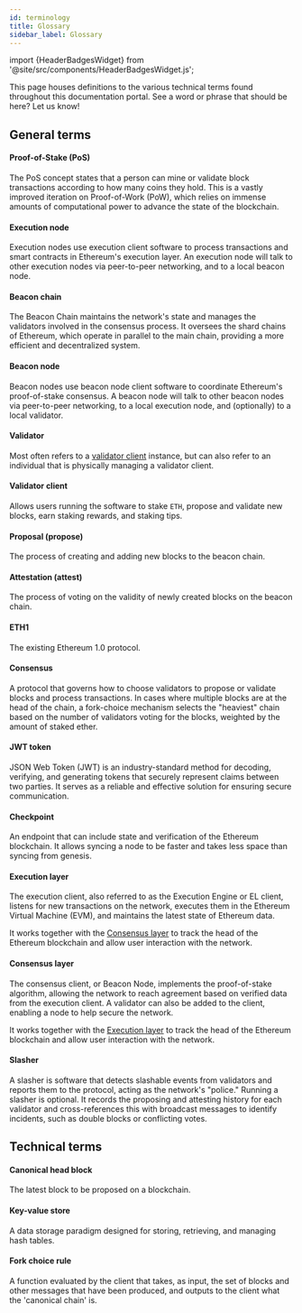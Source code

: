 ```yaml
---
id: terminology
title: Glossary
sidebar_label: Glossary
---
```


import {HeaderBadgesWidget} from '@site/src/components/HeaderBadgesWidget.js';

<HeaderBadgesWidget />

This page houses definitions to the various technical terms found throughout this documentation portal. See a word or phrase that should be here? Let us know!




## General terms

#### Proof-of-Stake \(PoS\)
The PoS concept states that a person can mine or validate block transactions according to how many coins they hold. This is a vastly improved iteration on Proof-of-Work \(PoW\), which relies on immense amounts of computational power to advance the state of the blockchain.

#### Execution node
Execution nodes use execution client software to process transactions and smart contracts in Ethereum's execution layer. An execution node will talk to other execution nodes via peer-to-peer networking, and to a local beacon node.

#### Beacon chain
The Beacon Chain maintains the network's state and manages the validators involved in the consensus process. It oversees the shard chains of Ethereum, which operate in parallel to the main chain, providing a more efficient and decentralized system.

#### Beacon node
Beacon nodes use beacon node client software to coordinate Ethereum's proof-of-stake consensus. A beacon node will talk to other beacon nodes via peer-to-peer networking, to a local execution node, and (optionally) to a local validator.

#### Validator
Most often refers to a [validator client](#validator-client) instance, but can also refer to an individual that is physically managing a validator client.

#### Validator client
Allows users running the software to stake `ETH`, propose and validate new blocks, earn staking rewards, and staking tips.

#### Proposal \(propose\) <a id="propose"></a>
The process of creating and adding new blocks to the beacon chain.

#### Attestation \(attest\) <a id="attest"></a>
The process of voting on the validity of newly created blocks on the beacon chain.

#### ETH1
The existing Ethereum 1.0 protocol.

#### Consensus
A protocol that governs how to choose validators to propose or validate blocks and process transactions. In cases where multiple blocks are at the head of the chain, a fork-choice mechanism selects the "heaviest" chain based on the number of validators voting for the blocks, weighted by the amount of staked ether.

#### JWT token
JSON Web Token (JWT) is an industry-standard method for decoding, verifying, and generating tokens that securely represent claims between two parties. It serves as a reliable and effective solution for ensuring secure communication.

#### Checkpoint
An endpoint that can include state and verification of the Ethereum blockchain. It allows syncing a node to be faster and takes less space than syncing from genesis.

#### Execution layer
The execution client, also referred to as the Execution Engine or EL client, listens for new transactions on the network, executes them in the Ethereum Virtual Machine (EVM), and maintains the latest state of Ethereum data.

It works together with the [Consensus layer](#consensus-layer) to track the head of the Ethereum blockchain and allow user interaction with the network.

#### Consensus layer
The consensus client, or Beacon Node, implements the proof-of-stake algorithm, allowing the network to reach agreement based on verified data from the execution client. A validator can also be added to the client, enabling a node to help secure the network.

It works together with the [Execution layer](#execution-layer) to track the head of the Ethereum blockchain and allow user interaction with the network.

#### Slasher
A slasher is software that detects slashable events from validators and reports them to the protocol, acting as the network's "police." Running a slasher is optional. It records the proposing and attesting history for each validator and cross-references this with broadcast messages to identify incidents, such as double blocks or conflicting votes.



## Technical terms

#### Canonical head block
The latest block to be proposed on a blockchain.

#### Key-value store
A data storage paradigm designed for storing, retrieving, and managing hash tables.

#### Fork choice rule
A function evaluated by the client that takes, as input, the set of blocks and other messages that have been produced, and outputs to the client what the 'canonical chain' is.


